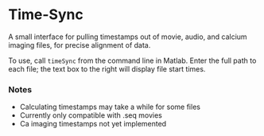 # Time-Sync
A small interface for pulling timestamps out of movie, audio, and calcium imaging files, for precise alignment of data.

To use, call `timeSync` from the command line in Matlab. Enter the full path to each file; the text box to the right will display file start times.

### Notes
- Calculating timestamps may take a while for some files
- Currently only compatible with .seq movies
- Ca imaging timestamps not yet implemented
